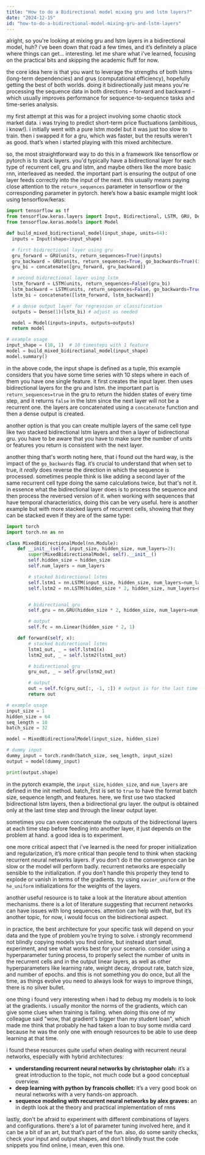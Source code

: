 ```yaml
---
title: "How to do a Bidirectional model mixing gru and lstm layers?"
date: "2024-12-15"
id: "how-to-do-a-bidirectional-model-mixing-gru-and-lstm-layers"
---
```


alright, so you're looking at mixing gru and lstm layers in a bidirectional model, huh? i've been down that road a few times, and it’s definitely a place where things can get… interesting. let me share what i've learned, focusing on the practical bits and skipping the academic fluff for now.

the core idea here is that you want to leverage the strengths of both lstms (long-term dependencies) and grus (computational efficiency), hopefully getting the best of both worlds. doing it bidirectionally just means you're processing the sequence data in both directions – forward and backward – which usually improves performance for sequence-to-sequence tasks and time-series analysis.

my first attempt at this was for a project involving some chaotic stock market data. i was trying to predict short-term price fluctuations (ambitious, i know!). i initially went with a pure lstm model but it was just too slow to train. then i swapped it for a gru, which was faster, but the results weren't as good. that’s when i started playing with this mixed architecture.

so, the most straightforward way to do this in a framework like tensorflow or pytorch is to stack layers. you'd typically have a bidirectional layer for each type of recurrent cell, gru and lstm, and maybe others like the more basic rnn, interleaved as needed. the important part is ensuring the output of one layer feeds correctly into the input of the next. this usually means paying close attention to the `return_sequences` parameter in tensorflow or the corresponding parameter in pytorch. here’s how a basic example might look using tensorflow/keras:

```python
import tensorflow as tf
from tensorflow.keras.layers import Input, Bidirectional, LSTM, GRU, Dense, concatenate
from tensorflow.keras.models import Model

def build_mixed_bidirectional_model(input_shape, units=64):
  inputs = Input(shape=input_shape)

  # first bidirectional layer using gru
  gru_forward = GRU(units, return_sequences=True)(inputs)
  gru_backward = GRU(units, return_sequences=True, go_backwards=True)(inputs)
  gru_bi = concatenate([gru_forward, gru_backward])

  # second bidirectional layer using lstm
  lstm_forward = LSTM(units, return_sequences=False)(gru_bi)
  lstm_backward = LSTM(units, return_sequences=False, go_backwards=True)(gru_bi)
  lstm_bi = concatenate([lstm_forward, lstm_backward])

  # a dense output layer for regression or classification
  outputs = Dense(1)(lstm_bi) # adjust as needed

  model = Model(inputs=inputs, outputs=outputs)
  return model

# example usage
input_shape = (10, 1)  # 10 timesteps with 1 feature
model = build_mixed_bidirectional_model(input_shape)
model.summary()
```

in the above code, the input shape is defined as a tuple, this example considers that you have some time series with 10 steps where in each of them you have one single feature. it first creates the input layer. then uses bidirectional layers for the gru and lstm. the important part is `return_sequences=true` in the gru to return the hidden states of every time step, and it returns `false` in the lstm since the next layer will not be a recurrent one. the layers are concatenated using a `concatenate` function and then a dense output is created.

another option is that you can create multiple layers of the same cell type like two stacked bidirectional lstm layers and then a layer of bidirectional gru. you have to be aware that you have to make sure the number of units or features you return is consistent with the next layer.

another thing that's worth noting here, that i found out the hard way, is the impact of the `go_backwards` flag. it’s crucial to understand that when set to true, it *really* does reverse the direction in which the sequence is processed. sometimes people think is like adding a second layer of the same recurrent cell type doing the same calculations twice, but that's not it. in essence what the bidirectional layer does is to process the sequence and then process the reversed version of it. when working with sequences that have temporal characteristics, doing this can be very useful. here is another example but with more stacked layers of recurrent cells, showing that they can be stacked even if they are of the same type:

```python
import torch
import torch.nn as nn

class MixedBidirectionalModel(nn.Module):
    def __init__(self, input_size, hidden_size, num_layers=2):
        super(MixedBidirectionalModel, self).__init__()
        self.hidden_size = hidden_size
        self.num_layers = num_layers

        # stacked bidirectional lstms
        self.lstm1 = nn.LSTM(input_size, hidden_size, num_layers=num_layers, bidirectional=True, batch_first=True)
        self.lstm2 = nn.LSTM(hidden_size * 2, hidden_size, num_layers=num_layers, bidirectional=True, batch_first=True)


        # bidirectional gru
        self.gru = nn.GRU(hidden_size * 2, hidden_size, num_layers=num_layers, bidirectional=True, batch_first=True)

        # output
        self.fc = nn.Linear(hidden_size * 2, 1)

    def forward(self, x):
        # stacked bidirectional lstms
        lstm1_out, _ = self.lstm1(x)
        lstm2_out, _ = self.lstm2(lstm1_out)

        # bidirectional gru
        gru_out, _ = self.gru(lstm2_out)

        # output
        out = self.fc(gru_out[:, -1, :]) # output is for the last time step
        return out

# example usage
input_size = 1
hidden_size = 64
seq_length = 10
batch_size = 32

model = MixedBidirectionalModel(input_size, hidden_size)

# dummy input
dummy_input = torch.randn(batch_size, seq_length, input_size)
output = model(dummy_input)

print(output.shape)
```

in the pytorch example, the `input_size`, `hidden_size`, and `num_layers` are defined in the init method. batch_first is set to `true` to have the format batch size, sequence length, and features. here, we first use two stacked bidirectional lstm layers, then a bidirectional gru layer. the output is obtained only at the last time step and through the linear output layer.

sometimes you can even concatenate the outputs of the bidirectional layers at each time step before feeding into another layer, it just depends on the problem at hand. a good idea is to experiment.

one more critical aspect that i've learned is the need for proper initialization and regularization, it’s more critical than people tend to think when stacking recurrent neural networks layers. if you don’t do it the convergence can be slow or the model will perform badly. recurrent networks are especially sensible to the initialization. if you don’t handle this properly they tend to explode or vanish in terms of the gradients. try using `xavier_uniform` or the `he_uniform` initializations for the weights of the layers.

another useful resource is to take a look at the literature about attention mechanisms. there is a lot of literature suggesting that recurrent networks can have issues with long sequences. attention can help with that, but it’s another topic, for now, i would focus on the bidirectional aspect.

in practice, the best architecture for your specific task will depend on your data and the type of problem you’re trying to solve. i strongly recommend not blindly copying models you find online, but instead start small, experiment, and see what works best for your scenario. consider using a hyperparameter tuning process, to properly select the number of units in the recurrent cells and in the output linear layers, as well as other hyperparameters like learning rate, weight decay, dropout rate, batch size, and number of epochs. and this is not something you do once, but all the time, as things evolve you need to always look for ways to improve things, there is no silver bullet.

one thing i found very interesting when i had to debug my models is to look at the gradients. i usually monitor the norms of the gradients, which can give some clues when training is failing. when doing this one of my colleague said "wow, that gradient's bigger than my student loan", which made me think that probably he had taken a loan to buy some nvidia card because he was the only one with enough resources to be able to use deep learning at that time.

i found these resources quite useful when dealing with recurrent neural networks, especially with hybrid architectures:

*   **understanding recurrent neural networks by christopher olah:** it’s a great introduction to the topic, not much code but a good conceptual overview.
*   **deep learning with python by francois chollet:** it’s a very good book on neural networks with a very hands-on approach.
*   **sequence modeling with recurrent neural networks by alex graves:** an in depth look at the theory and practical implementation of rnns

lastly, don't be afraid to experiment with different combinations of layers and configurations. there's a lot of parameter tuning involved here, and it can be a bit of an art, but that’s part of the fun. also, do some sanity checks, check your input and output shapes, and don’t blindly trust the code snippets you find online, i mean, even this one.
```python

```
